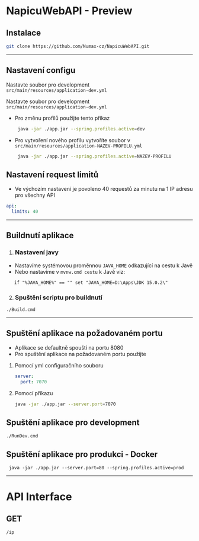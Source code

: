 # NapicuWebAPI - Preview

## Instalace
   ```sh
   git clone https://github.com/Numax-cz/NapicuWebAPI.git
   ``` 

---

## Nastavení configu

Nastavte soubor pro development <br />
`src/main/resources/application-dev.yml` <br/>

Nastavte soubor pro development <br />
`src/main/resources/application-dev.yml` <br/>

- Pro změnu profilů použijte tento příkaz
    ```sh
     java -jar ./app.jar --spring.profiles.active=dev
    ``` 
- Pro vytvoření nového profilu vytvoříte soubor v `src/main/resources/application-NAZEV-PROFILU.yml`
    ```sh
     java -jar ./app.jar --spring.profiles.active=NAZEV-PROFILU
    ```
## Nastavení request limitů
- Ve výchozím nastavení je povoleno 40 requestů za minutu na 1 IP adresu pro všechny API
```yml
api:
  limits: 40
```
---

## Buildnutí aplikace
1. ### Nastavení javy
- Nastavíme systémovou proměnnou `JAVA_HOME` odkazující na cestu k Javě
- Nebo nastavíme v `mvnw.cmd cestu` k Javě viz:

```shell 
   if "%JAVA_HOME%" == "" set "JAVA_HOME=D:\Apps\JDK 15.0.2\"
```

2. ### Spuštění scriptu pro buildnutí
```shell
./Build.cmd
```

---


## Spuštění aplikace na požadovaném portu 
- Aplikace se defaultně spouští na portu 8080
- Pro spuštění aplikace na požadovaném portu použijte
1. Pomocí yml configuračního souboru
    ```yml
    server:
      port: 7070
    ```
2. Pomocí příkazu
    ```sh
    java -jar ./app.jar --server.port=7070
    ```

## Spuštění aplikace pro development
```shell
./RunDev.cmd
```

## Spuštění aplikace pro produkci - Docker
```shell
 java -jar ./app.jar --server.port=80 --spring.profiles.active=prod
```

---

# API Interface 

## GET
 ``/ip`` 